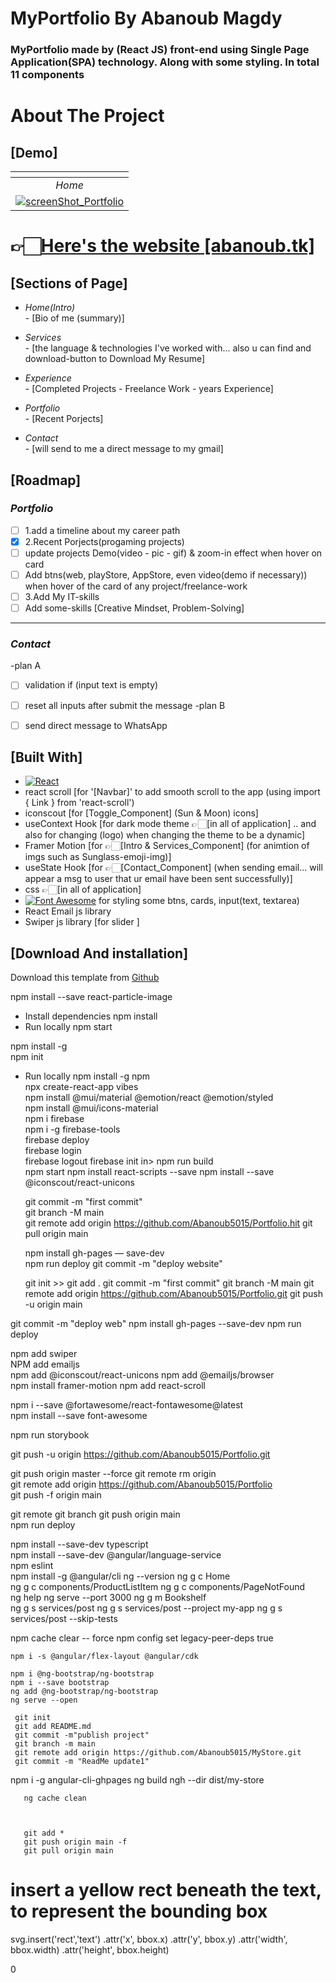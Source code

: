 
# MyPortfolio By Abanoub Magdy

### MyPortfolio made by (React JS) front-end using Single Page Application(SPA) technology. Along with some styling. In total 11 components 

# About The Project 
## [Demo]
| [![]()]() |  
|:---:|
| *Home*  |
| [![screenShot_Portfolio](https://i.ibb.co/mqj7fT9/image.png)](http://abanoub.tk/)

# 👉🏻[Here's the website [abanoub.tk]](http://abanoub.tk/)

## [Sections of Page]

* *Home(Intro)* <br/> - [Bio of me (summary)]

* *Services* <br/> - [the language & technologies I've worked with... also u can find and download-button to Download My Resume]

* *Experience* <br/> - [Completed Projects - Freelance Work - years Experience]

* *Portfolio* <br/> - [Recent Porjects]

* *Contact* <br/> - [will send to me a direct message to my gmail]


<!-- ROADMAP -->
## [Roadmap]

### *Portfolio*
- [ ]  1.add a timeline about my career path
- [x]  2.Recent Porjects(progaming projects)
  - [ ] update projects Demo(video - pic - gif) & zoom-in effect when hover on card
  - [ ] Add btns(web, playStore, AppStore, even video(demo if necessary)) when hover of the card of any project/freelance-work
- [ ]  3.Add My IT-skills  
- [ ]  Add some-skills [Creative Mindset, Problem-Solving]
----
 ### *Contact*
  -plan A
- [ ]  validation if (input text is empty)
- [ ]  reset all inputs after submit the message
 -plan B
- [ ]  send direct message to WhatsApp


## [Built With]

* [![React][React.js]][React-url]
* react scroll [for '[Navbar]' to add smooth scroll to the app (using import { Link } from 'react-scroll')
* iconscout [for [Toggle_Component] (Sun & Moon) icons]
* useContext Hook [for dark mode theme 👉🏻[in all of application] .. and also for changing (logo) when changing the theme to be a dynamic] 
* Framer Motion [for 👉🏻[Intro & Services_Component] (for animtion of imgs such as Sunglass-emoji-img)]
* useState Hook [for 👉🏻[Contact_Component] (when sending email... will appear a msg to user that ur email have been sent successfully)] 
* css 👉🏻[in all of application]
* [![Font Awesome][Bootstrap.com]][Bootstrap-url] for styling some btns, cards, input(text, textarea)
* React Email js library 
* Swiper js library  [for slider ]


<!-- download -->
## [Download And installation]

Download this template from [Github](https://github.com/Abanoub5015/Portfolio/archive/refs/heads/main.zip)

npm install --save react-particle-image   

* Install dependencies
npm install
* Run locally
npm start

npm install -g   
npm init

* Run locally
 npm install -g npm       
 npx create-react-app vibes            
 npm install @mui/material @emotion/react @emotion/styled   
 npm install @mui/icons-material       
 npm i firebase     
 npm i -g firebase-tools   
 firebase deploy   
 firebase login  
 firebase logout
 firebase init
 in> npm run build  
 npm start
 npm install react-scripts --save 
 npm install --save @iconscout/react-unicons       

  git commit -m "first commit"     
  git branch -M main  
  git remote add origin https://github.com/Abanoub5015/Portfolio.hit 
  git pull origin main 

  npm install gh-pages — save-dev  
  npm run deploy
  git commit -m "deploy website" 

  git init                                                        >> git add .
  git commit -m "first commit"
  git branch -M main
  git remote add origin https://github.com/Abanoub5015/Portfolio.git
  git push -u origin main

git commit -m "deploy web"
npm install gh-pages --save-dev 
npm run deploy



npm add swiper   
NPM add emailjs   
npm add @iconscout/react-unicons
npm add @emailjs/browser    
 npm install framer-motion 
 npm add react-scroll  

 npm i --save @fortawesome/react-fontawesome@latest    
 npm install --save font-awesome

 npm run storybook  

git push -u origin https://github.com/Abanoub5015/Portfolio.git 




git push origin master --force
git remote rm origin   
git remote add origin https://github.com/Abanoub5015/Portfolio  
git push -f origin main   

 git remote 
 git branch 
 git push origin main     
  npm run deploy




   npm install --save-dev typescript     
   npm install --save-dev @angular/language-service    
   npm eslint  
   npm install -g @angular/cli 
   ng --version 
   ng g c Home  
    ng g c components/ProductListItem 
    ng g c components/PageNotFound   
   ng help 
   ng serve --port 3000 
   ng g m Bookshelf  
   ng g s services/post 
   ng g s services/post --project my-app 
   ng g s services/post --skip-tests    

   npm cache clear -- force 
   npm config set legacy-peer-deps true  

    npm i -s @angular/flex-layout @angular/cdk    

    npm i @ng-bootstrap/ng-bootstrap 
    npm i --save bootstrap 
    ng add @ng-bootstrap/ng-bootstrap 
    ng serve --open           

     git init 
     git add README.md  
     git commit -m"publish project"  
     git branch -m main 
     git remote add origin https://github.com/Abanoub5015/MyStore.git
     git commit -m "ReadMe update1"         

 npm i -g angular-cli-ghpages
     ng build 
       ngh --dir dist/my-store         

       
       ng cache clean



       git add * 
       git push origin main -f  
       git pull origin main 

# insert a yellow rect beneath the text, to represent the bounding box
svg.insert('rect','text')
  .attr('x', bbox.x)
  .attr('y', bbox.y)
  .attr('width', bbox.width)
  .attr('height', bbox.height)
  
<Rect width="40" height="40" fill="blue" />
<Text
  textAnchor="middle"
  fontWeight="bold"
  fontSize="16"
  fill="blue">
  0
 </Text>

[React.js]: https://img.shields.io/badge/React-20232A?style=for-the-badge&logo=react&logoColor=61DAFB
[React-url]: https://reactjs.org/
[Bootstrap.com]: https://img.shields.io/badge/Bootstrap-563D7C?style=for-the-badge&logo=bootstrap&logoColor=white
[Bootstrap-url]: https://getbootstrap.com
[angular/flex-layout]: https://github.com/angular/flex-layout
